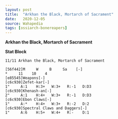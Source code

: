 ```yaml
---
layout: post
title:  "Arkhan the Black, Mortarch of Sacrament"
date:   2020-12-05
source: Wahapedia
tags: [ossiarch-bonereapers]
---
```


**Arkhan the Black, Mortarch of Sacrament**

**Stat Block**
```
11/11 Arkhan the Black, Mortarch of Sacrament
```

```
[56f442]M     W     B     Sa    [-]
*     11    10    4     
[e85545]Weapons[-]
[c6c930]Zefet-kar[-]
1"     A:1    H:3+   W:3+   R:-1   D:D3  
[c6c930]Khenash-an[-]
2"     A:1    H:4+   W:3+   R:-1   D:D3  
[c6c930]Ebon Claws[-]
1"     A:*    H:4+   W:3+   R:-2   D:2   
[c6c930]Spectral Claws and Daggers[-]
1"     A:6    H:5+   W:4+   R:-    D:1   
```


